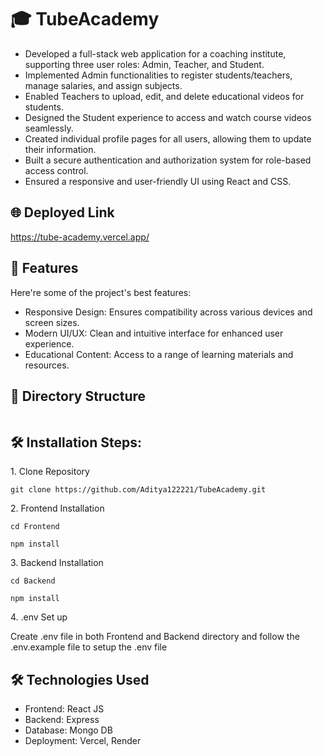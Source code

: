 <h1 id="title">🎓 TubeAcademy</h1>

<ul>
<li>Developed a full-stack web application for a coaching institute, supporting three user roles: Admin, Teacher,
and Student.</li>
<li>Implemented Admin functionalities to register students/teachers, manage salaries, and assign subjects.</li>
<li>Enabled Teachers to upload, edit, and delete educational videos for students.</li>
<li>Designed the Student experience to access and watch course videos seamlessly.</li>
<li>Created individual profile pages for all users, allowing them to update their information.</li>
<li>Built a secure authentication and authorization system for role-based access control.</li>
<li>Ensured a responsive and user-friendly UI using React and CSS.</li>
</ul>

<h2>🌐 Deployed Link</h2>

<a href="https://tube-academy.vercel.app/" target="_blank">https://tube-academy.vercel.app/</a>

  
  
<h2>🚀 Features</h2>

Here're some of the project's best features:

*   Responsive Design: Ensures compatibility across various devices and screen sizes.
*   Modern UI/UX: Clean and intuitive interface for enhanced user experience.
*   Educational Content: Access to a range of learning materials and resources.

<h2>📁 Directory Structure</h2>
<pre></pre>

<h2>🛠️ Installation Steps:</h2>

<p>1. Clone Repository</p>

```
git clone https://github.com/Aditya122221/TubeAcademy.git
```

<p>2. Frontend Installation</p>

```
cd Frontend
```
```
npm install
```

<p>3. Backend Installation</p>

```
cd Backend
```
```
npm install
```

<p>4. .env Set up</p>
Create .env file in both Frontend and Backend directory and follow the .env.example file to setup the .env file

<h2>🛠️ Technologies Used</h2>

*   Frontend: React JS
*   Backend: Express
*   Database: Mongo DB
*   Deployment: Vercel, Render